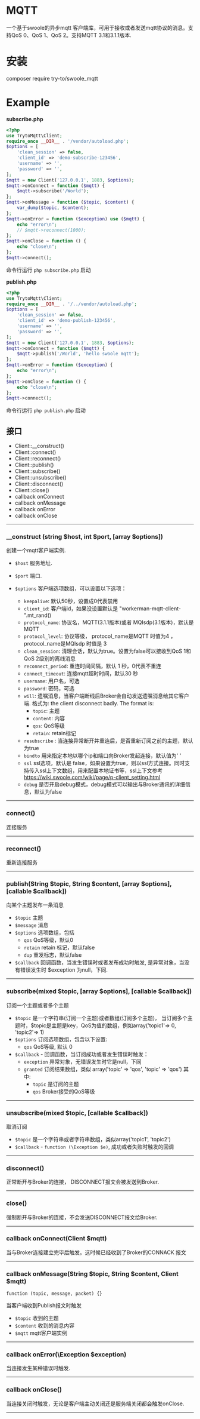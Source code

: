 # MQTT
一个基于swoole的异步mqtt 客户端库，可用于接收或者发送mqtt协议的消息。支持QoS 0、QoS 1、QoS 2。支持MQTT 3.1和3.1.1版本.

# 安装
composer require try-to/swoole_mqtt

# Example
**subscribe.php**
```php
<?php
use TrytoMqtt\Client;
require_once __DIR__ . '/vendor/autoload.php';
$options = [
    'clean_session' => false,
    'client_id' => 'demo-subscribe-123456',
    'username' => '',
    'password' => '',
];
$mqtt = new Client('127.0.0.1', 1883, $options);
$mqtt->onConnect = function ($mqtt) {
    $mqtt->subscribe('/World');
};
$mqtt->onMessage = function ($topic, $content) {
    var_dump($topic, $content);
};
$mqtt->onError = function ($exception) use ($mqtt) {
    echo "error\n";
    // $mqtt->reconnect(1000);
};
$mqtt->onClose = function () {
    echo "close\n";
};
$mqtt->connect();
```
命令行运行 ```php subscribe.php```  启动

**publish.php**
```php
<?php
use TrytoMqtt\Client;
require_once __DIR__ . '/../vendor/autoload.php';
$options = [
    'clean_session' => false,
    'client_id' => 'demo-publish-123456',
    'username' => '',
    'password' => '',
];
$mqtt = new Client('127.0.0.1', 1883, $options);
$mqtt->onConnect = function ($mqtt) {
    $mqtt->publish('/World', 'hello swoole mqtt');
};
$mqtt->onError = function ($exception) {
    echo "error\n";
};
$mqtt->onClose = function () {
    echo "close\n";
};
$mqtt->connect();
```

命令行运行 ```php publish.php``` 启动

## 接口

  * Client::__construct()
  * Client::connect()
  * Client::reconnect()
  * Client::publish()
  * Client::subscribe()
  * Client::unsubscribe()
  * Client::disconnect()
  * Client::close()
  * callback onConnect
  * callback onMessage
  * callback onError
  * callback onClose

-------------------------------------------------------

### __construct (string $host, int $port, [array $options])

创建一个mqtt客户端实例.

  * `$host` 服务地址. 
  * `$port` 端口.

  * `$options` 客户端选项数组，可以设置以下选项：
    * `keepalive`: 默认50秒，设置成0代表禁用
    * `client_id`: 客户端id，如果没设置默认是 "workerman-mqtt-client-".mt_rand()
    * `protocol_name`: 协议名，MQTT(3.1.1版本)或者 MQIsdp(3.1版本)，默认是MQTT
    * `protocol_level`: 协议等级， protocol_name是MQTT 时值为4 ，protocol_name是MQIsdp 时值是 3
    * `clean_session`: 清理会话，默认为true。设置为false可以接收到QoS 1和QoS 2级别的离线消息
    * `reconnect_period`: 重连时间间隔，默认 1 秒，0代表不重连
    * `connect_timeout`: 连接mqtt超时时间，默认30 秒
    * `username`: 用户名，可选
    * `password`: 密码，可选
    * `will`: 遗嘱消息，当客户端断线后Broker会自动发送遗嘱消息给其它客户端. 格式为:
       the client disconnect badly. The format is:
      * `topic`: 主题
      * `content`: 内容
      * `qos`: QoS等级
      * `retain`: retain标记
    * `resubscribe` : 当连接异常断开并重连后，是否重新订阅之前的主题，默认为true
    * `bindto` 用来指定本地以哪个ip和端口向Broker发起连接，默认值为' '
    * `ssl` ssl选项，默认是 false，如果设置为true，则以ssl方式连接。同时支持传入ssl上下文数组，用来配置本地证书等，ssl上下文参考 https://wiki.swoole.com/wiki/page/p-client_setting.html
    * `debug` 是否开启debug模式，debug模式可以输出与Broker通讯的详细信息，默认为false

-------------------------------------------------------

### connect()

连接服务

-------------------------------------------------------

### reconnect()

重新连接服务

-------------------------------------------------------

### publish(String $topic, String $content, [array $options], [callable $callback])

向某个主题发布一条消息

* `$topic` 主题
* `$message` 消息
* `$options` 选项数组，包括
  * `qos` QoS等级，默认0
  * `retain` retain 标记，默认false
  * `dup` 重发标志，默认false
* `$callback` 回调函数，当发生错误时或者发布成功时触发, 是异常对象，当没有错误发生时 $exception 为null，下同.
  
-------------------------------------------------------

### subscribe(mixed $topic, [array $options], [callable $callback])

订阅一个主题或者多个主题

* `$topic` 是一个字符串(订阅一个主题)或者数组(订阅多个主题)， 当订阅多个主题时，$topic是主题是key，QoS为值的数组，例如array('topic1'=> 0, 'topic2'=> 1)
* `$options` 订阅选项数组，包含以下设置:
  * `qos` QoS等级, 默认 0
* `$callback` -  回调函数，当订阅成功或者发生错误时触发：
  * `exception` 异常对象，无错误发生时它是null，下同
  * `granted` 订阅结果数组，类似 array('topic' => 'qos', 'topic' => 'qos') 其中:
    * `topic` 是订阅的主题
    * `qos` Broker接受的QoS等级

-------------------------------------------------------

### unsubscribe(mixed $topic, [callable $callback])

取消订阅

* `$topic` 是一个字符串或者字符串数组，类似array('topic1', 'topic2')
* `$callback` - `function (\Exception $e)`, 成功或者失败时触发的回调

-------------------------------------------------------

### disconnect()

正常断开与Broker的连接， DISCONNECT报文会被发送到Broker.

-------------------------------------------------------

### close()

强制断开与Broker的连接，不会发送DISCONNECT报文给Broker.

-------------------------------------------------------

### callback onConnect(Client $mqtt)
当与Broker连接建立完毕后触发。这时候已经收到了Broker的CONNACK 报文

-------------------------------------------------------

### callback onMessage(String $topic, String $content, Client $mqtt)
`function (topic, message, packet) {}`

当客户端收到Publish报文时触发
* `$topic`  收到的主题
* `$content` 收到的消息内容
* `$mqtt` mqtt客户端实例

-------------------------------------------------------

### callback onError(\Exception $exception)
当连接发生某种错误时触发.

-------------------------------------------------------

### callback onClose()
当连接关闭时触发，无论是客户端主动关闭还是服务端关闭都会触发onClose.

-------------------------------------------------------